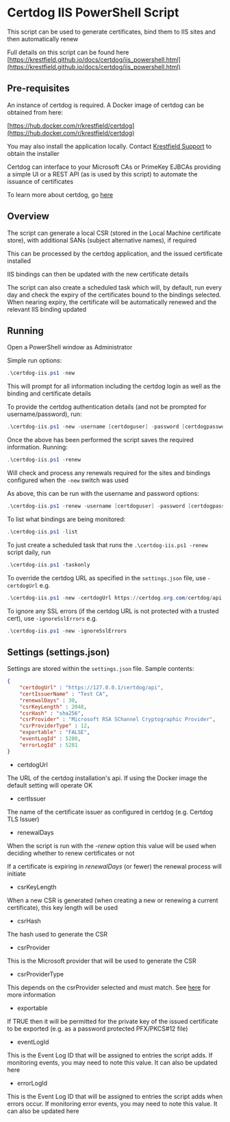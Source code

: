 # Certdog IIS PowerShell Script

This script can be used to generate certificates, bind them to IIS sites and then automatically renew  

Full details on this script can be found here [https://krestfield.github.io/docs/certdog/iis_powershell.html](https://krestfield.github.io/docs/certdog/iis_powershell.html)



## Pre-requisites

An instance of certdog is required. A Docker image of certdog can be obtained from here:  

[https://hub.docker.com/r/krestfield/certdog](https://hub.docker.com/r/krestfield/certdog)

You may also install the application locally. Contact [Krestfield Support](mailto:support@krestfield.com) to obtain the installer



Certdog can interface to your Microsoft CAs or PrimeKey EJBCAs providing a simple UI or a REST API (as is used by this script) to automate the issuance of certificates

To learn more about certdog, go [here](https://krestfield.com/certdog)



## Overview

The script can generate a local CSR (stored in the Local Machine certificate store), with additional SANs (subject alternative names), if required  

This can be processed by the certdog application, and the issued certificate installed  

IIS bindings can then be updated with the new certificate details  

The script can also create a scheduled task which will, by default, run every day and check the expiry of the certificates bound to the bindings selected. When nearing expiry, the certificate will be automatically renewed and the relevant IIS binding updated



## Running

Open a PowerShell window as Administrator



Simple run options:

```powershell
.\certdog-iis.ps1 -new
```

This will prompt for all information including the certdog login as well as the binding and certificate details



To provide the certdog authentication details (and not be prompted for username/password), run:

```powershell
.\certdog-iis.ps1 -new -username [certdoguser] -password [certdogpassword]
```

  

 Once the above has been performed the script saves the required information. Running:

```powershell
.\certdog-iis.ps1 -renew
```

Will check and process any renewals required for the sites and bindings configured when the ``-new`` switch was used

  

As above, this can be run with the username and password options:

```powershell
.\certdog-iis.ps1 -renew -username [certdoguser] -password [certdogpassword]
```

 



 To list what bindings are being monitored:

```powershell
.\certdog-iis.ps1 -list
```

   

 To just create a scheduled task that runs the ``.\certdog-iis.ps1 -renew`` script daily, run

```powershell
.\certdog-iis.ps1 -taskonly
```



To override the certdog URL as specified in the ``settings.json`` file, use ``-certdogUrl`` e.g.

```powershell
.\certdog-iis.ps1 -new -certdogUrl https://certdog.org.com/certdog/api
```

   

To ignore any SSL errors (if the certdog URL is not protected with a trusted cert), use ``-ignoreSslErrors`` e.g.

```powershell
.\certdog-iis.ps1 -new -ignoreSslErrors
```

   

## Settings (settings.json)

Settings are stored within the ``settings.json`` file. Sample contents:

```json
{
	"certdogUrl" : "https://127.0.0.1/certdog/api",
	"certIssuerName" : "Test CA",
	"renewalDays" : 30,
	"csrKeyLength" : 2048,
	"csrHash" : "sha256",
	"csrProvider" : "Microsoft RSA SChannel Cryptographic Provider",
	"csrProviderType" : 12,
	"exportable" : "FALSE",
	"eventLogId" : 5280,
	"errorLogId" : 5281
}
```

* certdogUrl

The URL of the certdog installation's api. If using the Docker image the default setting will operate OK

* certIssuer

The name of the certificate issuer as configured in certdog (e.g. Certdog TLS Issuer)

* renewalDays

When the script is run with the *-renew* option this value will be used when deciding whether to renew certificates or not

If a certificate is expiring in *renewalDays* (or fewer) the renewal process will initiate

* csrKeyLength

When a new CSR is generated (when creating a new or renewing a current certificate), this key length will be used

* csrHash

The hash used to generate the CSR

* csrProvider

This is the Microsoft provider that will be used to generate the CSR

* csrProviderType

This depends on the csrProvider selected and must match. See [here](https://docs.microsoft.com/en-us/dotnet/api/system.security.cryptography.cspparameters.providertype?view=net-5.0) for more information

* exportable

If TRUE then it will be permitted for the private key of the issued certificate to be exported (e.g. as a password protected PFX/PKCS#12 file)

* eventLogId

This is the Event Log ID that will be assigned to entries the script adds. If monitoring events, you may need to note this value. It can also be updated here

* errorLogId

This is the Event Log ID that will be assigned to entries the script adds when errors occur. If monitoring error events, you may need to note this value. It can also be updated here



